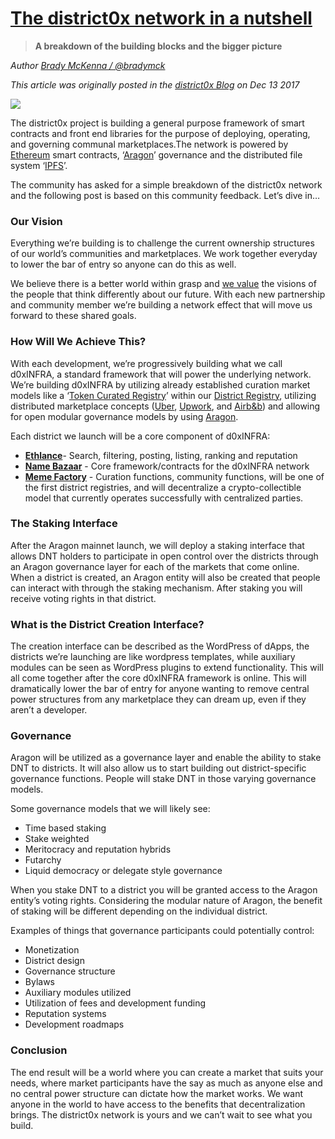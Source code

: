 # [The district0x network in a nutshell](https://blog.district0x.io/the-district0x-network-in-a-nutshell-864a391e0b4)
> **A breakdown of the building blocks and the bigger picture**

_Author [Brady McKenna / @bradymck](https://github.com/bradymck)_

_This article was originally posted in the [district0x Blog](https://blog.district0x.io/) on Dec 13 2017_

![](images/district0x_nutshell01.jpeg)

The district0x project is building a general purpose framework of smart contracts and front end libraries for the purpose of deploying, operating, and governing communal marketplaces.The network is powered by [Ethereum](https://www.ethereum.org/) smart contracts, ‘[Aragon](https://aragon.one/)’ governance and the distributed file system ‘[IPFS](https://ipfs.io/)’.

The community has asked for a simple breakdown of the district0x network and the following post is based on this community feedback. Let’s dive in…

### Our Vision

Everything we’re building is to challenge the current ownership structures of our world’s communities and marketplaces. We work together everyday to lower the bar of entry so anyone can do this as well.

We believe there is a better world within grasp and [we value](https://blog.district0x.io/mission-vision-and-values-at-district0x-31d81c82b07d) the visions of the people that think differently about our future. With each new partnership and community member we’re building a network effect that will move us forward to these shared goals.

### How Will We Achieve This?

With each development, we’re progressively building what we call d0xINFRA, a standard framework that will power the underlying network. We’re building d0xINFRA by utilizing already established curation market models like a ‘[Token Curated Registry](https://medium.com/@ilovebagels/token-curated-registries-1-0-61a232f8dac7)’ within our [District Registry](https://blog.district0x.io/introducing-the-district-registry-5adb890363b0), utilizing distributed marketplace concepts ([Uber](https://www.uber.com), [Upwork](https://www.upwork.com), and [Airb&b](https://www.airbnb.com)) and allowing for open modular governance models by using [Aragon](https://aragon.one/).

Each district we launch will be a core component of d0xINFRA:

- [**Ethlance**](https://ethlance.com/)- Search, filtering, posting, listing, ranking and reputation
- [**Name Bazaar**](https://namebazaar.io/) - Core framework/contracts for the d0xINFRA network
- [**Meme Factory**](https://memefactory.io/) - Curation functions, community functions, will be one of the first district registries, and will decentralize a crypto-collectible model that currently operates successfully with centralized parties.

### The Staking Interface

After the Aragon mainnet launch, we will deploy a staking interface that allows DNT holders to participate in open control over the districts through an Aragon governance layer for each of the markets that come online. When a district is created, an Aragon entity will also be created that people can interact with through the staking mechanism. After staking you will receive voting rights in that district.

### What is the District Creation Interface?

The creation interface can be described as the WordPress of dApps, the districts we’re launching are like wordpress templates, while auxiliary modules can be seen as WordPress plugins to extend functionality. This will all come together after the core d0xINFRA framework is online. This will dramatically lower the bar of entry for anyone wanting to remove central power structures from any marketplace they can dream up, even if they aren’t a developer.

### Governance

Aragon will be utilized as a governance layer and enable the ability to stake DNT to districts. It will also allow us to start building out district-specific governance functions. People will stake DNT in those varying governance models.

Some governance models that we will likely see:

- Time based staking
- Stake weighted
- Meritocracy and reputation hybrids
- Futarchy
- Liquid democracy or delegate style governance

When you stake DNT to a district you will be granted access to the Aragon entity’s voting rights. Considering the modular nature of Aragon, the benefit of staking will be different depending on the individual district.

Examples of things that governance participants could potentially control:

- Monetization
- District design
- Governance structure
- Bylaws
- Auxiliary modules utilized
- Utilization of fees and development funding
- Reputation systems
- Development roadmaps

### Conclusion

The end result will be a world where you can create a market that suits your needs, where market participants have the say as much as anyone else and no central power structure can dictate how the market works. We want anyone in the world to have access to the benefits that decentralization brings. The district0x network is yours and we can’t wait to see what you build.
